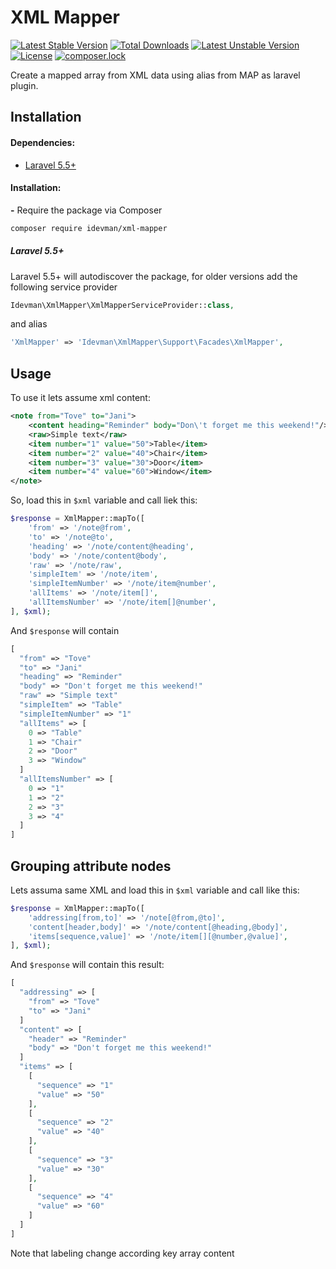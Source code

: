 # XML Mapper
[![Latest Stable Version](https://poser.pugx.org/idevman/xml-mapper/v/stable)](https://packagist.org/packages/idevman/xml-mapper)
[![Total Downloads](https://poser.pugx.org/idevman/xml-mapper/downloads)](https://packagist.org/packages/idevman/xml-mapper)
[![Latest Unstable Version](https://poser.pugx.org/idevman/xml-mapper/v/unstable)](https://packagist.org/packages/idevman/xml-mapper)
[![License](https://poser.pugx.org/idevman/xml-mapper/license)](https://packagist.org/packages/idevman/xml-mapper)
[![composer.lock](https://poser.pugx.org/idevman/xml-mapper/composerlock)](https://packagist.org/packages/idevman/xml-mapper)

Create a mapped array from XML data using alias from MAP as laravel plugin.

## Installation

#### Dependencies:

* [Laravel 5.5+](https://github.com/laravel/laravel)

#### Installation:

**-** Require the package via Composer
```bash
composer require idevman/xml-mapper
```

##### Laravel 5.5+

Laravel 5.5+ will autodiscover the package, for older versions add the
following service provider
```php
Idevman\XmlMapper\XmlMapperServiceProvider::class,
```

and alias
```php
'XmlMapper' => 'Idevman\XmlMapper\Support\Facades\XmlMapper',
```

## Usage

To use it lets assume xml content: 

```xml
<note from="Tove" to="Jani">
    <content heading="Reminder" body="Don\'t forget me this weekend!"/>
    <raw>Simple text</raw>
    <item number="1" value="50">Table</item>
    <item number="2" value="40">Chair</item>
    <item number="3" value="30">Door</item>
    <item number="4" value="60">Window</item>
</note>
```

So, load this in `$xml` variable and call liek this:

```php
$response = XmlMapper::mapTo([
    'from' => '/note@from',
    'to' => '/note@to',
    'heading' => '/note/content@heading',
    'body' => '/note/content@body',
    'raw' => '/note/raw',
    'simpleItem' => '/note/item',
    'simpleItemNumber' => '/note/item@number',
    'allItems' => '/note/item[]',
    'allItemsNumber' => '/note/item[]@number',
], $xml);
```

And `$response` will contain

```php
[
  "from" => "Tove"
  "to" => "Jani"
  "heading" => "Reminder"
  "body" => "Don't forget me this weekend!"
  "raw" => "Simple text"
  "simpleItem" => "Table"
  "simpleItemNumber" => "1"
  "allItems" => [
    0 => "Table"
    1 => "Chair"
    2 => "Door"
    3 => "Window"
  ]
  "allItemsNumber" => [
    0 => "1"
    1 => "2"
    2 => "3"
    3 => "4"
  ]
]
```

## Grouping attribute nodes

Lets assuma same XML and load this in `$xml` variable and call like this:

```php
$response = XmlMapper::mapTo([
    'addressing[from,to]' => '/note[@from,@to]',
    'content[header,body]' => '/note/content[@heading,@body]',
    'items[sequence,value]' => '/note/item[][@number,@value]',
], $xml);
```

And `$response` will contain this result:

```php
[
  "addressing" => [
    "from" => "Tove"
    "to" => "Jani"
  ]
  "content" => [
    "header" => "Reminder"
    "body" => "Don't forget me this weekend!"
  ]
  "items" => [
    [
      "sequence" => "1"
      "value" => "50"
    ],
    [
      "sequence" => "2"
      "value" => "40"
    ],
    [
      "sequence" => "3"
      "value" => "30"
    ],
    [
      "sequence" => "4"
      "value" => "60"
    ]
  ]
]
```

Note that labeling change according key array content